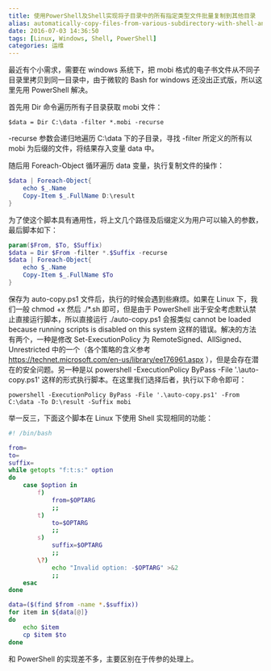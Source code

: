 ```yaml
---
title: 使用PowerShell及Shell实现将子目录中的所有指定类型文件批量复制到其他目录
alias: automatically-copy-files-from-various-subdirectory-with-shell-and-powershell
date: 2016-07-03 14:36:50
tags: [Linux, Windows, Shell, PowerShell]
categories: 运维
---
```


最近有个小需求，需要在 windows 系统下，把 mobi 格式的电子书文件从不同子目录里拷贝到同一目录中，由于微软的 Bash for windows 还没出正式版，所以这里先用 PowerShell 解决。

首先用 Dir 命令遍历所有子目录获取 mobi 文件：

`$data = Dir C:\data -filter *.mobi -recurse`

-recurse 参数会递归地遍历 C:\data 下的子目录，寻找 -filter 所定义的所有以 mobi 为后缀的文件，将结果存入变量 data 中。<!--more-->

随后用 Foreach-Object 循环遍历 data 变量，执行复制文件的操作：

```powershell
$data | Foreach-Object{
    echo $_.Name
    Copy-Item $_.FullName D:\result
}
```

为了使这个脚本具有通用性，将上文几个路径及后缀定义为用户可以输入的参数，最后脚本如下：

```powershell
param($From, $To, $Suffix)
$data = Dir $From -filter *.$Suffix -recurse
$data | Foreach-Object{
    echo $_.Name
    Copy-Item $_.FullName $To
}
```

保存为 auto-copy.ps1 文件后，执行的时候会遇到些麻烦。如果在 Linux 下，我们一般 chmod +x 然后 ./*.sh 即可，但是由于 PowerShell 出于安全考虑默认禁止直接运行脚本，所以直接运行 ./auto-copy.ps1 会报类似 cannot be loaded because running scripts is disabled on this system 这样的错误。解决的方法有两个，一种是修改 Set-ExecutionPolicy 为 RemoteSigned、AllSigned、Unrestricted 中的一个（各个策略的含义参考 https://technet.microsoft.com/en-us/library/ee176961.aspx ），但是会存在潜在的安全问题。另一种是以 powershell -ExecutionPolicy ByPass -File '.\auto-copy.ps1'  这样的形式执行脚本。在这里我们选择后者，执行以下命令即可：

`powershell -ExecutionPolicy ByPass -File '.\auto-copy.ps1' -From C:\data -To D:\result -Suffix mobi`

举一反三，下面这个脚本在 Linux 下使用 Shell 实现相同的功能：

```sh
#! /bin/bash

from=
to=
suffix=
while getopts "f:t:s:" option
do
    case $option in
        f)
            from=$OPTARG
            ;;
        t)
            to=$OPTARG
            ;;
        s)
            suffix=$OPTARG
            ;;
        \?)
            echo "Invalid option: -$OPTARG" >&2
            ;;
    esac
done

data=($(find $from -name *.$suffix))
for item in ${data[@]}
do
    echo $item
    cp $item $to
done
```

和 PowerShell 的实现差不多，主要区别在于传参的处理上。